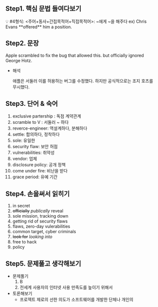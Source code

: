 ## Step1. 핵심 문법 들여다보기

<aside>
💡 #4형식: <주어+동사+간접목적어+직접목적어>: ~에게 ~을 해주다
ex) Chris Evans **offered** him a position.

</aside>

## Step2. 문장

Apple scrambled to fix the bug that allowed this. but officially ignored George Hotz.

- 해석
    
    애플은 서둘러 이를 허용하는 버그를 수정했다. 하지만 공식적으로는 조지 호츠를 무시했다.
    

## Step3. 단어 & 숙어

1. exclusive partership : 독점 계약관계
2. scramble to V : 서둘러 ~ 하다
3. reverce-engineer: 역설계하다, 분해하다
4. settle:  합의하다, 정착하다
5. sole: 유일한
6. security flaw: 보안 허점
7. vulnerabilities: 취약성
8. vendor: 업체
9. disclosure policy: 공개 정책
10. come under fire: 비난을 받다
11. grace period: 유예 기간

## Step4. 손을써서 읽히기

1. in secret
2. ~~officially~~ *publically* reveal 
3. sole mission, tracking down
4. getting rid of security flaws
5. flaws, zero-day vulerabilities
6. common target, cyber criminals
7. ~~look for~~  *looking into*
8. free to hack
9. policy

## Step5. 문제풀고 생각해보기

- 문제풀기
    1. B
    2. 전세계 사용자의 인터넷 사용 만족도를 높이기 위해서
- 토론해보기
    - 프로젝트 제로의 선한 의도가 소프트웨어를 개발한 단체나 개인의
